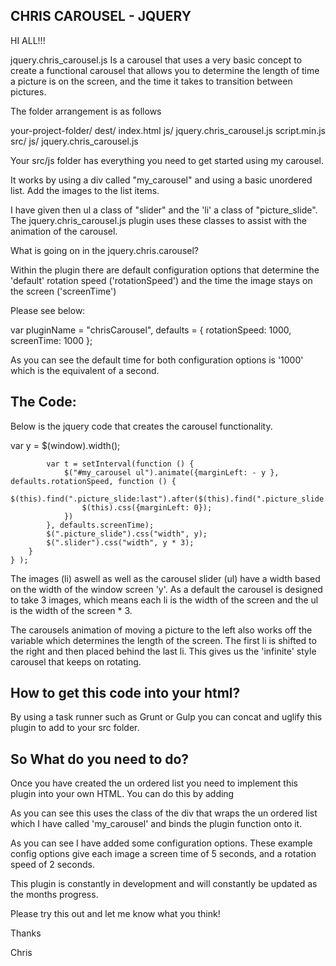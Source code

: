 ## CHRIS CAROUSEL - JQUERY 

HI ALL!!!

jquery.chris_carousel.js Is a carousel that uses a very basic concept to create a functional carousel that allows you to determine the length of time a picture is on the screen, and the time it takes to transition between pictures.

The folder arrangement is as follows

your-project-folder/
	dest/
	     index.html
	     js/
            jquery.chris_carousel.js
            script.min.js
    src/
        js/ 
           jquery.chris_carousel.js

Your src/js folder has everything you need to get started using my carousel.

It works by using a div called "my_carousel" and using a basic unordered list. Add the images to the list items.

 <!-- <<div id="my_carousel">
    <ul class="slider">
    	<li class="picture_slide"><img src="images/Fish.jpg" alt="Fish"></li>
    	<li class="picture_slide"><img src="images/elephant.jpg" alt="Elephant"></li>
    	<li class="picture_slide"><img src="images/giraffe.jpg" alt="Penguins"></li>
    </ul>
 </div>-->

I have given then ul a class of "slider" and the 'li' a class of "picture_slide". The jquery.chris_carousel.js plugin uses these classes to assist with the animation of the carousel.

What is going on in the jquery.chris.carousel?

Within the plugin there are default configuration options that determine the 'default' rotation speed ('rotationSpeed') and the time the image stays on the screen ('screenTime')

Please see below:

var pluginName = "chrisCarousel",
    defaults = {
        rotationSpeed: 1000,
        screenTime: 1000
    };

As you can see the default time for both configuration options is '1000' which is the equivalent of a second.


## The Code:

Below is the jquery code that creates the carousel functionality.

 var y = $(window).width();
        
            var t = setInterval(function () {
                $("#my_carousel ul").animate({marginLeft: - y }, defaults.rotationSpeed, function () {
                    $(this).find(".picture_slide:last").after($(this).find(".picture_slide:first"));
                    $(this).css({marginLeft: 0});
                })
            }, defaults.screenTime);
            $(".picture_slide").css("width", y);
            $(".slider").css("width", y * 3);		
        }
    } );


The images (li) aswell as well as the carousel slider (ul) have a width based on the width of the window screen 'y'.
As a default the carousel is designed to take 3 images, which means each li is the width of the screen and the ul is the width of the screen * 3.

The carousels animation of moving a picture to the left also works off the variable which determines the length of the screen. 
The first li is shifted to the right and then placed behind the last li. This  gives us the 'infinite' style carousel that keeps on rotating.

## How to get this code into your html?

By using a task runner such as Grunt or Gulp you can concat and uglify this plugin to add to your src folder.

## So What do you need to do?

Once you have created the un ordered list you need to implement this plugin into your own HTML. You can do this by adding <script> tags within the html document itself or by creating a new file. 

Please see plugin implementaion code below:

<script> 
$( function() {
	$( "#my_carousel").chrisCarousel({
		rotationSpeed:2000,
		screenTime:5000
	});
} );
</script>

As you can see this uses the class of the div that wraps the un ordered list which I have called 'my_carousel' and binds the plugin function onto it. 

As you can see I have added some configuration options. These example config options give each image a screen time of 5 seconds, and a rotation speed of 2 seconds. 

This plugin is constantly in development and will constantly be updated as the months progress.

Please try this out and let me know what you think!

Thanks

Chris



